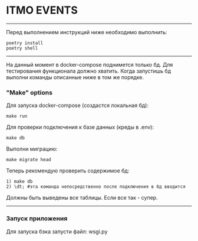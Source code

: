 # ITMO EVENTS

_____
Перед выполнением инструкций ниже необходимо выполнить:
```
poetry install
poetry shell
```
_____
На данный момент в docker-compose поднимется только бд. Для тестирования функционала должно хватить.
Когда запустишь бд выполни команды описанные ниже в том же порядке.

### "Make" options
Для запуска docker-compose (создастся локальная бд):
```
make run
```
Для проверки подключения к базе данных (креды в .env):
```
make db
```
Выполни миграцию:
```
make migrate head
```

Теперь рекомендую проверить содержимое бд:
```
1) make db
2) \dt; #эта команда непосредственно после подключения в бд вводится
```
Должны быть выведены все таблицы. Если все так - супер.

---
### Запуск приложения
Для запуска бэка запусти файл: wsgi.py

